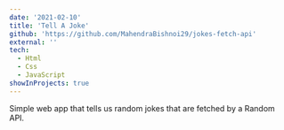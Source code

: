 ```yaml
---
date: '2021-02-10'
title: 'Tell A Joke'
github: 'https://github.com/MahendraBishnoi29/jokes-fetch-api'
external: ''
tech:
  - Html
  - Css
  - JavaScript
showInProjects: true
---
```


Simple web app that tells us random jokes that are fetched by a Random API.
